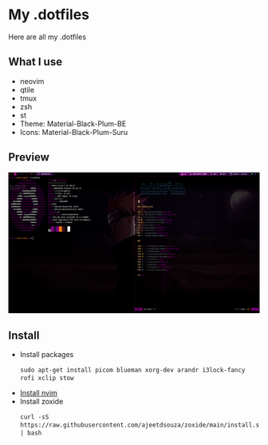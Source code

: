 # My .dotfiles

Here are all my .dotfiles

## What I use

- neovim 
- qtile
- tmux
- zsh
- st
- Theme: Material-Black-Plum-BE
- Icons: Material-Black-Plum-Suru

## Preview

![Preview](/Pictures/preview.png)

## Install

- Install packages
    ```
    sudo apt-get install picom blueman xorg-dev arandr i3lock-fancy rofi xclip stow
    ```
- [Install nvim](https://github.com/3nd3r1/init.lua)
- Install zoxide
    ```
    curl -sS https://raw.githubusercontent.com/ajeetdsouza/zoxide/main/install.sh | bash
    ```
